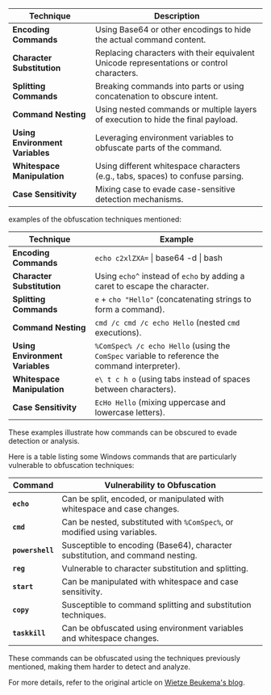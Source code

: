 
| **Technique**                  | **Description**                                                                                 |
|--------------------------------|-------------------------------------------------------------------------------------------------|
| **Encoding Commands**          | Using Base64 or other encodings to hide the actual command content.                             |
| **Character Substitution**     | Replacing characters with their equivalent Unicode representations or control characters.      |
| **Splitting Commands**         | Breaking commands into parts or using concatenation to obscure intent.                         |
| **Command Nesting**            | Using nested commands or multiple layers of execution to hide the final payload.               |
| **Using Environment Variables**| Leveraging environment variables to obfuscate parts of the command.                            |
| **Whitespace Manipulation**    | Using different whitespace characters (e.g., tabs, spaces) to confuse parsing.                |
| **Case Sensitivity**           | Mixing case to evade case-sensitive detection mechanisms.                                      |

examples of the obfuscation techniques mentioned:

| **Technique**                  | **Example**                                                                                     |
|--------------------------------|-------------------------------------------------------------------------------------------------|
| **Encoding Commands**          | `echo c2xlZXA=` \| base64 -d \| bash                                                            |
| **Character Substitution**     | Using `echo^` instead of `echo` by adding a caret to escape the character.                     |
| **Splitting Commands**         | `e` + `cho "Hello"` (concatenating strings to form a command).                                  |
| **Command Nesting**            | `cmd /c cmd /c echo Hello` (nested `cmd` executions).                                           |
| **Using Environment Variables**| `%ComSpec% /c echo Hello` (using the `ComSpec` variable to reference the command interpreter).  |
| **Whitespace Manipulation**    | `e\ t c h o` (using tabs instead of spaces between characters).                                 |
| **Case Sensitivity**           | `EcHo Hello` (mixing uppercase and lowercase letters).                                          |

These examples illustrate how commands can be obscured to evade detection or analysis.


Here is a table listing some Windows commands that are particularly vulnerable to obfuscation techniques:

| **Command**       | **Vulnerability to Obfuscation**                                       |
|-------------------|------------------------------------------------------------------------|
| **`echo`**        | Can be split, encoded, or manipulated with whitespace and case changes.|
| **`cmd`**         | Can be nested, substituted with `%ComSpec%`, or modified using variables. |
| **`powershell`**  | Susceptible to encoding (Base64), character substitution, and command nesting. |
| **`reg`**         | Vulnerable to character substitution and splitting.                    |
| **`start`**       | Can be manipulated with whitespace and case sensitivity.               |
| **`copy`**        | Susceptible to command splitting and substitution techniques.          |
| **`taskkill`**    | Can be obfuscated using environment variables and whitespace changes.  |

These commands can be obfuscated using the techniques previously mentioned, making them harder to detect and analyze.

For more details, refer to the original article on [Wietze Beukema's blog](https://www.wietzebeukema.nl/blog/windows-command-line-obfuscation).